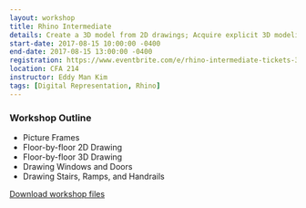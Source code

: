 ```yaml
---
layout: workshop
title: Rhino Intermediate
details: Create a 3D model from 2D drawings; Acquire explicit 3D modeling skills; Basic modeling.
start-date: 2017-08-15 10:00:00 -0400
end-date: 2017-08-15 13:00:00 -0400
registration: https://www.eventbrite.com/e/rhino-intermediate-tickets-36914132163
location: CFA 214
instructor: Eddy Man Kim
tags: [Digital Representation, Rhino]
---
```


### Workshop Outline

- Picture Frames
- Floor-by-floor 2D Drawing
- Floor-by-floor 3D Drawing
- Drawing Windows and Doors
- Drawing Stairs, Ramps, and Handrails

[Download workshop files](/img/workshops/rhino-intermediate/Rhino-Intermediate.zip)